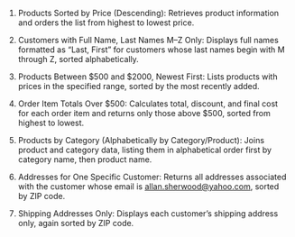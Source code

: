 1. Products Sorted by Price (Descending): Retrieves product information and orders the list from highest to lowest price.

2. Customers with Full Name, Last Names M–Z Only: Displays full names formatted as “Last, First” for customers whose last names begin with M through Z, sorted alphabetically.

3. Products Between $500 and $2000, Newest First: Lists products with prices in the specified range, sorted by the most recently added.

4. Order Item Totals Over $500: Calculates total, discount, and final cost for each order item and returns only those above $500, sorted from highest to lowest.

5. Products by Category (Alphabetically by Category/Product): Joins product and category data, listing them in alphabetical order first by category name, then product name.

6. Addresses for One Specific Customer: Returns all addresses associated with the customer whose email is allan.sherwood@yahoo.com, sorted by ZIP code.

7. Shipping Addresses Only: Displays each customer’s shipping address only, again sorted by ZIP code.
